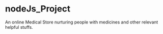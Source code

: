 # nodeJs_Project
An online Medical Store nurturing people with medicines and other relevant helpful stuffs.
